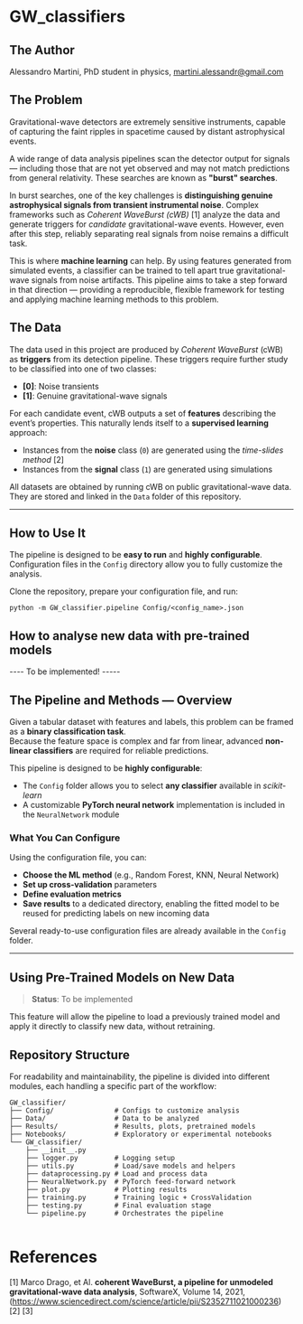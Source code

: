 # GW_classifiers

## The Author
Alessandro Martini, PhD student in physics, martini.alessandr@gmail.com 

## The Problem  

Gravitational-wave detectors are extremely sensitive instruments, capable of capturing the faint ripples in spacetime caused by distant astrophysical events.  

A wide range of data analysis pipelines scan the detector output for signals — including those that are not yet observed and may not match predictions from general relativity. These searches are known as **"burst" searches**.  

In burst searches, one of the key challenges is **distinguishing genuine astrophysical signals from transient instrumental noise**. Complex frameworks such as *Coherent WaveBurst (cWB)* [1] analyze the data and generate triggers for *candidate* gravitational-wave events. However, even after this step, reliably separating real signals from noise remains a difficult task.  

This is where **machine learning** can help. By using features generated from simulated events, a classifier can be trained to tell apart true gravitational-wave signals from noise artifacts. This pipeline aims to take a step forward in that direction — providing a reproducible, flexible framework for testing and applying machine learning methods to this problem.  

## The Data  

The data used in this project are produced by *Coherent WaveBurst* (cWB) as **triggers** from its detection pipeline. These triggers require further study to be classified into one of two classes:  
- **[0]**: Noise transients  
- **[1]**: Genuine gravitational-wave signals  

For each candidate event, cWB outputs a set of **features** describing the event’s properties. This naturally lends itself to a **supervised learning** approach:  
- Instances from the **noise** class (`0`) are generated using the *time-slides method* [2]  
- Instances from the **signal** class (`1`) are generated using simulations  

All datasets are obtained by running cWB on public gravitational-wave data. They are stored and linked in the `Data` folder of this repository.  

---

## How to Use It  

The pipeline is designed to be **easy to run** and **highly configurable**.  
Configuration files in the `Config` directory allow you to fully customize the analysis.  

Clone the repository, prepare your configuration file, and run:  

```console
python -m GW_classifier.pipeline Config/<config_name>.json
```

## How to analyse new data with pre-trained models 
---- To be implemented! ----- 

## The Pipeline and Methods — Overview  

Given a tabular dataset with features and labels, this problem can be framed as a **binary classification task**.  
Because the feature space is complex and far from linear, advanced **non-linear classifiers** are required for reliable predictions.  

This pipeline is designed to be **highly configurable**:  
- The `Config` folder allows you to select **any classifier** available in *scikit-learn*  
- A customizable **PyTorch neural network** implementation is included in the `NeuralNetwork` module  

### What You Can Configure  
Using the configuration file, you can:  
- **Choose the ML method** (e.g., Random Forest, KNN, Neural Network)  
- **Set up cross-validation** parameters  
- **Define evaluation metrics**  
- **Save results** to a dedicated directory, enabling the fitted model to be reused for predicting labels on new incoming data  

Several ready-to-use configuration files are already available in the `Config` folder.

---

## Using Pre-Trained Models on New Data  

> **Status**: To be implemented  

This feature will allow the pipeline to load a previously trained model and apply it directly to classify new data, without retraining.


## Repository Structure

For readability and maintainability, the pipeline is divided into different modules, each handling a specific part of the workflow:
```
GW_classifier/
├── Config/               # Configs to customize analysis 
├── Data/                 # Data to be analyzed
├── Results/              # Results, plots, pretrained models
├── Notebooks/            # Exploratory or experimental notebooks
└── GW_classifier/
    ├── __init__.py
    ├── logger.py         # Logging setup
    ├── utils.py          # Load/save models and helpers
    ├── dataprocessing.py # Load and process data
    ├── NeuralNetwork.py  # PyTorch feed-forward network
    ├── plot.py           # Plotting results
    ├── training.py       # Training logic + CrossValidation
    ├── testing.py        # Final evaluation stage
    └── pipeline.py       # Orchestrates the pipeline
    
```



# References 
[1] Marco Drago, et Al. **coherent WaveBurst, a pipeline for unmodeled gravitational-wave data analysis**, SoftwareX, Volume 14, 2021,(https://www.sciencedirect.com/science/article/pii/S2352711021000236)
[2] 
[3] 
